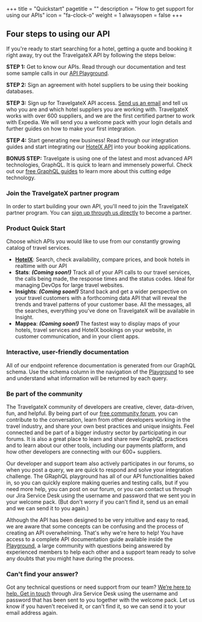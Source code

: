 +++
title = "Quickstart"
pagetitle = ""
description = "How to get support for using our APIs"
icon = "fa-clock-o"
weight = 1
alwaysopen = false
+++

## Four steps to using our API

If you're ready to start searching for a hotel, getting a quote and booking it right away, try out the TravelgateX API by following the steps below:
<p><strong>STEP 1:</strong> Get to know our APIs. Read through our documentation and test some sample calls in our <a href="https://docs.travelgatex.com/getting-started/playground/">API Playground</a>.</p>

<p><strong>STEP 2:</strong> Sign an agreement with hotel suppliers to be using their booking databases.</p>

<p><strong>STEP 3:</strong> Sign up for TravelgateX API access. <a href="https://www.travelgatex.com/contact">Send us an email</a> and tell us who you are and which hotel suppliers you are working with. TravelgateX works with over 600 suppliers, and we are the first certified partner to work with Expedia. We will send you a welcome pack with your login details and further guides on how to make your first integration.</p>

<p><strong>STEP 4:</strong> Start generating new business! Read through our integration guides and start integrating our <a href="https://docs.travelgatex.com/hotelx/">HotelX API</a> into your booking applications.</p>

<p><strong>BONUS STEP:</strong> Travelgate is using one of the latest and most advanced API technologies, GraphQL. It is quick to learn and immensely powerful. Check out our <a href="https://docs.travelgatex.com/learning-graphql/">free GraphQL guides</a> to learn more about this cutting edge technology.</p>

### Join the TravelgateX partner program

In order to start building your own API, you'll need to join the TravelgateX partner program. You can [sign up through us directly](mailto:sales@travelgatex.com) to become a partner.

### Product Quick Start

Choose which APIs you would like to use from our constantly growing catalog of travel services.

- **[HotelX](/hotelx/)**: Search, check availability, compare prices, and book hotels in realtime with our API
- **Stats**: **_(Coming soon!)_** Track all of your API calls to our travel services, the calls being made, the response times and the status codes. Ideal for managing DevOps for large travel websites.
- **Insights**: **_(Coming soon!)_** Stand back and get a wider perspective on your travel customers with a forthcoming data API that will reveal the trends and travel patterns of your customer base. All the messages, all the searches, everything you’ve done on TravelgateX will be available in Insight.
- **Mappea**: **_(Coming soon!)_** The fastest way to display maps of your hotels, travel services and HotelX bookings on your website, in customer communication, and in your client apps.

### Interactive, user-friendly documentation

All of our endpoint reference documentation is generated from our GraphQL schema. Use the schema column in the navigation of the [Playground](https://api.travelgatex.com) to see and understand what information will be returned by each query.

### Be part of the community

The TravelgateX community of developers are creative, clever, data-driven, fun, and helpful. By being part of our [free community forum](discourse.travelgatex.com), you can contribute to the conversation, learn from other developers working in the travel industry, and share your own best practices and unique insights. Feel connected and be part of a bigger industry sector by participating in our forums. It is also a great place to learn and share new GraphQL practices and to learn about our other tools, including our payments platform, and how other developers are connecting with our 600+ suppliers.

Our developer and support team also actively participates in our forums, so when you post a query, we are quick to respond and solve your integration challenge. The GRaphQL playground has all of our API functionalities baked in, so you can quickly explore making queries and testing calls, but if you need more help, you can post on our forum, or you can contact us through our Jira Service Desk using the username and password that we sent you in your welcome pack. (But don't worry if you can't find it, send us an email and we can send it to you again.)


Although the API has been designed to be very intuitive and easy to read, we are aware that some concepts can be confusing and the process of creating an API overwhelming. That's why we're here to help! You have access to a complete API documentation guide available inside the [Playground](https://api.travelgatex.com), a large community with questions being answered by experienced members to help each other and a support team ready to solve any doubts that you might have during the process.

### Can't find your answer?

Got any technical questions or need support from our team? [We’re here to help. Get in touch](https://xmltravelgate.atlassian.net/servicedesk/customer/portal/7) through Jira Service Desk using the username and password that has been sent to you together with the welcome pack. Let us know if you haven't received it, or can't find it, so we can send it to your email address again.


